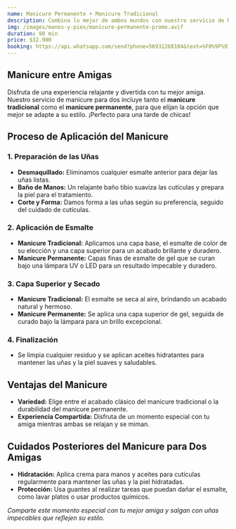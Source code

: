 ```yaml
---
name: Manicure Permanente + Manicure Tradicional
description: Combina lo mejor de ambos mundos con nuestro servicio de Manicure Permanente y Manicure Tradicional. Obtén un acabado duradero y elegante con opciones personalizadas para satisfacer todas tus necesidades de belleza.
img: /images/manos-y-pies/manicure-permanente-promo.avif
duration: 90 min
price: $32.900
booking: https://api.whatsapp.com/send?phone=56931268104&text=%F0%9F%91%8B%F0%9F%8F%BB%20%C2%A1Hola!%20Quisiera%20agendar%20una%20hora%20para%20el%20manicure%20permanente%20%2B%20manicure%20tradicional.
---
```


## Manicure entre Amigas

Disfruta de una experiencia relajante y divertida con tu mejor amiga. Nuestro servicio de manicure para dos incluye tanto el **manicure tradicional** como el **manicure permanente**, para que elijan la opción que mejor se adapte a su estilo. ¡Perfecto para una tarde de chicas!

## Proceso de Aplicación del Manicure

### 1. Preparación de las Uñas

- **Desmaquillado:** Eliminamos cualquier esmalte anterior para dejar las uñas listas.
- **Baño de Manos:** Un relajante baño tibio suaviza las cutículas y prepara la piel para el tratamiento.
- **Corte y Forma:** Damos forma a las uñas según su preferencia, seguido del cuidado de cutículas.

### 2. Aplicación de Esmalte

- **Manicure Tradicional:** Aplicamos una capa base, el esmalte de color de su elección y una capa superior para un acabado brillante y duradero.
- **Manicure Permanente:** Capas finas de esmalte de gel que se curan bajo una lámpara UV o LED para un resultado impecable y duradero.

### 3. Capa Superior y Secado

- **Manicure Tradicional:** El esmalte se seca al aire, brindando un acabado natural y hermoso.
- **Manicure Permanente:** Se aplica una capa superior de gel, seguida de curado bajo la lámpara para un brillo excepcional.

### 4. Finalización

- Se limpia cualquier residuo y se aplican aceites hidratantes para mantener las uñas y la piel suaves y saludables.

## Ventajas del Manicure

- **Variedad:** Elige entre el acabado clásico del manicure tradicional o la durabilidad del manicure permanente.
- **Experiencia Compartida:** Disfruta de un momento especial con tu amiga mientras ambas se relajan y se miman.

## Cuidados Posteriores del Manicure para Dos Amigas

- **Hidratación:** Aplica crema para manos y aceites para cutículas regularmente para mantener las uñas y la piel hidratadas.
- **Protección:** Usa guantes al realizar tareas que puedan dañar el esmalte, como lavar platos o usar productos químicos.

_Comparte este momento especial con tu mejor amiga y salgan con uñas impecables que reflejen su estilo._
